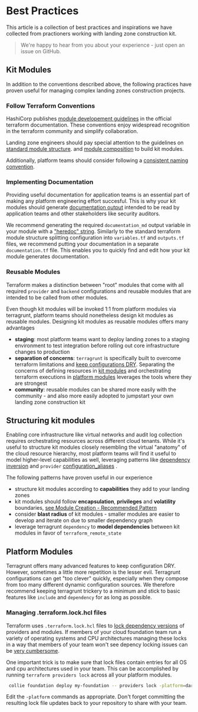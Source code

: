 # Best Practices

This article is a collection of best practices and inspirations we have collected from
practioners working with landing zone construction kit.

> We're happy to hear from you about your experience - just open an issue on GitHub.

## Kit Modules

In addition to the conventions described above, the following practices have proven useful
for managing complex landing zones construction projects.

### Follow Terraform Conventions

HashiCorp publishes [module developement guidelines](https://www.terraform.io/language/modules/develop) in the official
terraform documentation. These conventions enjoy widespread recognition in the terraform community and simplify
collaboration.

Landing zone engineers should pay special attention to the guidelines
on [standard module structure](https://www.terraform.io/language/modules/develop/structure).
and [module composition](https://www.terraform.io/language/modules/develop/composition) to build kit modules.

Additionally, platform teams should consider following a [consistent naming convention](https://www.terraform-best-practices.com/naming).

### Implementing Documentation

Providing useful documentation for application teams is an essential part of making any platform engineering effort
succesful. This is why your kit modules should generate [documentation output](../reference/kit-module.md#documentation-output)
intended to be read by application teams and other stakeholders like security auditors.

We recommend generating the required `documentation_md` output variable in your module with a
["heredoc" string](https://www.terraform.io/language/expressions/strings).
Similarly to the standard terraform module structure splitting configuration into `variables.tf` and `outputs.tf` files,
we recommend putting your documentation in a separate `documentation.tf` file. This enables you to quickly find and
edit how your kit module generates documentation.

### Reusable Modules

Terraform makes a distinction between "root" modules that come with all required  `provider` and `backend`
configurations and reusable modules that are intended to be called from other modules.

Even though kit modules will be invoked 1:1 from platform modules via terragrunt, platform teams should nonetheless
design kit modules as reusable modules. Designing kit modules as reusable modules offers many advantages

- **staging**: most platform teams want to deploy landing zones to a staging environment to test integration before
  rolling out core infrastructure changes to production
- **separation of concerns**: `terragrunt` is specifically built to overcome terraform limitations and
  [keep configurations DRY](https://terragrunt.gruntwork.io/docs/getting-started/quick-start/#keep-your-provider-configuration-dry).
  Separating the concerns of defining resources in [kit modules](../reference/kit-module.md) and orchestrating terraform
  executions in [platform modules](../reference/platform-module.md) leverages the tools where they are strongest
- **community**: reusable modules can be shared more easily with the community - and also more easily adopted to
  jumpstart your own landing zone construction kit

## Structuring kit modules

Enabling core infrastructure like virtual networks and audit log collection requires orchestrating resources across
different cloud tenants. While it's useful to structure kit modules closely resembling the virtual "anatomy" of the
cloud resource hierarchy, most platform teams will find it useful to model higher-level capabilities as well, leveraging
patterns like [dependency inversion](https://www.terraform.io/language/modules/develop/composition#dependency-inversion)
and `provider`
[configuration_aliases](https://www.terraform.io/language/providers/configuration#alias-multiple-provider-configurations)
.

The following patterns have proven useful in our experience

- structure kit modules according to **capabilities** they add to your landing zones
- kit modules should follow **encapsulation**, **privileges** and **volatility** boundaries, [see Module Creation - Recommended Pattern](https://learn.hashicorp.com/tutorials/terraform/pattern-module-creation?in=terraform/modules)
- consider **blast radius** of kit modules - smaller modules are easier to develop and iterate on due to smaller dependency graph
- leverage terragrunt `dependency` to **model dependencies** between kit modules in favor of `terraform_remote_state`

## Platform Modules

Terragrunt offers many advanced features to keep configuration DRY. However, sometimes a little more repetition is the
lesser evil. Terragrunt configurations can get "too clever" quickly, especially when they compose from too many
different dynamic configuration sources. We therefore recommend keeping terragrunt trickery to a minimum and stick to
basic features like `include` and `dependency` for as long as possible.

### Managing .terraform.lock.hcl files

Terraform uses `.terraform.lock.hcl` files to [lock dependency versions](https://developer.hashicorp.com/terraform/language/files/dependency-lock) of providers and modules. If members of your cloud foundation team run a variety of operating systems and CPU architectures
managing these locks in a way that members of your team won't see depency locking issues can be [very cumbersome](https://github.com/hashicorp/terraform/issues/29958).

One important trick is to make sure that lock files contain entries for all OS and cpu architectures used in your team.
This can be accomplished by running `terraform providers lock` across all your platform modules.

```sh
 collie foundation deploy my-foundation -- providers lock -platform=darwin_amd64 -platform=linux_amd64 -platform=darwin_arm64
```

Edit the `-platform` commands as appropriate. Don't forget committing the resulting lock file updates back to your repository
to share with your team.
